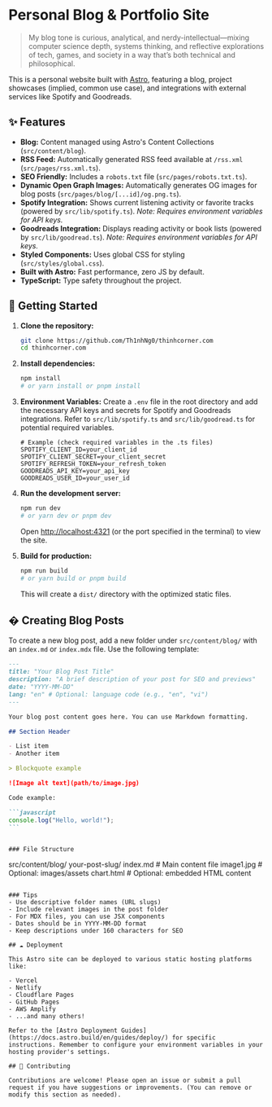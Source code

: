 # Personal Blog & Portfolio Site

> My blog tone is curious, analytical, and nerdy-intellectual—mixing computer science depth, systems thinking, and reflective explorations of tech, games, and society in a way that’s both technical and philosophical.

This is a personal website built with [Astro](https://astro.build/), featuring a blog, project showcases (implied, common use case), and integrations with external services like Spotify and Goodreads.

## ✨ Features

- **Blog:** Content managed using Astro's Content Collections (`src/content/blog`).
- **RSS Feed:** Automatically generated RSS feed available at `/rss.xml` (`src/pages/rss.xml.ts`).
- **SEO Friendly:** Includes a `robots.txt` file (`src/pages/robots.txt.ts`).
- **Dynamic Open Graph Images:** Automatically generates OG images for blog posts (`src/pages/blog/[...id]/og.png.ts`).
- **Spotify Integration:** Shows current listening activity or favorite tracks (powered by `src/lib/spotify.ts`). _Note: Requires environment variables for API keys._
- **Goodreads Integration:** Displays reading activity or book lists (powered by `src/lib/goodread.ts`). _Note: Requires environment variables for API keys._
- **Styled Components:** Uses global CSS for styling (`src/styles/global.css`).
- **Built with Astro:** Fast performance, zero JS by default.
- **TypeScript:** Type safety throughout the project.

## 🚀 Getting Started

1.  **Clone the repository:**

    ```bash
    git clone https://github.com/Th1nhNg0/thinhcorner.com
    cd thinhcorner.com
    ```

2.  **Install dependencies:**

    ```bash
    npm install
    # or yarn install or pnpm install
    ```

3.  **Environment Variables:**
    Create a `.env` file in the root directory and add the necessary API keys and secrets for Spotify and Goodreads integrations. Refer to `src/lib/spotify.ts` and `src/lib/goodread.ts` for potential required variables.

    ```env
    # Example (check required variables in the .ts files)
    SPOTIFY_CLIENT_ID=your_client_id
    SPOTIFY_CLIENT_SECRET=your_client_secret
    SPOTIFY_REFRESH_TOKEN=your_refresh_token
    GOODREADS_API_KEY=your_api_key
    GOODREADS_USER_ID=your_user_id
    ```

4.  **Run the development server:**

    ```bash
    npm run dev
    # or yarn dev or pnpm dev
    ```

    Open [http://localhost:4321](http://localhost:4321) (or the port specified in the terminal) to view the site.

5.  **Build for production:**
    ```bash
    npm run build
    # or yarn build or pnpm build
    ```
    This will create a `dist/` directory with the optimized static files.

## � Creating Blog Posts

To create a new blog post, add a new folder under `src/content/blog/` with an `index.md` or `index.mdx` file. Use the following template:

````markdown
---
title: "Your Blog Post Title"
description: "A brief description of your post for SEO and previews"
date: "YYYY-MM-DD"
lang: "en" # Optional: language code (e.g., "en", "vi")
---

Your blog post content goes here. You can use Markdown formatting.

## Section Header

- List item
- Another item

> Blockquote example

![Image alt text](path/to/image.jpg)

Code example:

```javascript
console.log("Hello, world!");
```
````

```

### File Structure
```

src/content/blog/
your-post-slug/
index.md # Main content file
image1.jpg # Optional: images/assets
chart.html # Optional: embedded HTML content

```

### Tips
- Use descriptive folder names (URL slugs)
- Include relevant images in the post folder
- For MDX files, you can use JSX components
- Dates should be in YYYY-MM-DD format
- Keep descriptions under 160 characters for SEO

## ☁️ Deployment

This Astro site can be deployed to various static hosting platforms like:

- Vercel
- Netlify
- Cloudflare Pages
- GitHub Pages
- AWS Amplify
- ...and many others!

Refer to the [Astro Deployment Guides](https://docs.astro.build/en/guides/deploy/) for specific instructions. Remember to configure your environment variables in your hosting provider's settings.

## 🤝 Contributing

Contributions are welcome! Please open an issue or submit a pull request if you have suggestions or improvements. (You can remove or modify this section as needed).
```
